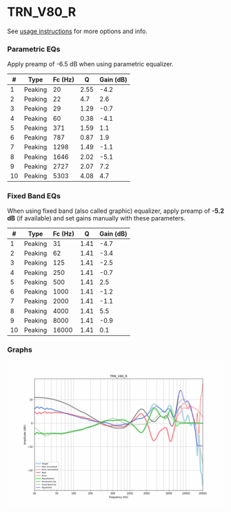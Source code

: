 # TRN_V80_R
See [usage instructions](https://github.com/jaakkopasanen/AutoEq#usage) for more options and info.

### Parametric EQs
Apply preamp of -6.5 dB when using parametric equalizer.

|   # | Type    |   Fc (Hz) |    Q |   Gain (dB) |
|-----|---------|-----------|------|-------------|
|   1 | Peaking |        20 | 2.55 |        -4.2 |
|   2 | Peaking |        22 | 4.7  |         2.6 |
|   3 | Peaking |        29 | 1.29 |        -0.7 |
|   4 | Peaking |        60 | 0.38 |        -4.1 |
|   5 | Peaking |       371 | 1.59 |         1.1 |
|   6 | Peaking |       787 | 0.87 |         1.9 |
|   7 | Peaking |      1298 | 1.49 |        -1.1 |
|   8 | Peaking |      1646 | 2.02 |        -5.1 |
|   9 | Peaking |      2727 | 2.07 |         7.2 |
|  10 | Peaking |      5303 | 4.08 |         4.7 |

### Fixed Band EQs
When using fixed band (also called graphic) equalizer, apply preamp of **-5.2 dB** (if available) and set gains manually with these parameters.

|   # | Type    |   Fc (Hz) |    Q |   Gain (dB) |
|-----|---------|-----------|------|-------------|
|   1 | Peaking |        31 | 1.41 |        -4.7 |
|   2 | Peaking |        62 | 1.41 |        -3.4 |
|   3 | Peaking |       125 | 1.41 |        -2.5 |
|   4 | Peaking |       250 | 1.41 |        -0.7 |
|   5 | Peaking |       500 | 1.41 |         2.5 |
|   6 | Peaking |      1000 | 1.41 |        -1.2 |
|   7 | Peaking |      2000 | 1.41 |        -1.1 |
|   8 | Peaking |      4000 | 1.41 |         5.5 |
|   9 | Peaking |      8000 | 1.41 |        -0.9 |
|  10 | Peaking |     16000 | 1.41 |         0.1 |

### Graphs
![](./TRN_V80_R.png)

